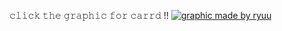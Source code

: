 𝚌𝚕𝚒𝚌𝚔 𝚝𝚑𝚎 𝚐𝚛𝚊𝚙𝚑𝚒𝚌 𝚏𝚘𝚛 𝚌𝚊𝚛𝚛𝚍 !!
[![graphic made by ryuu](https://files.catbox.moe/1tdsrc.png)](https://names-boothill-darling.carrd.co/)
